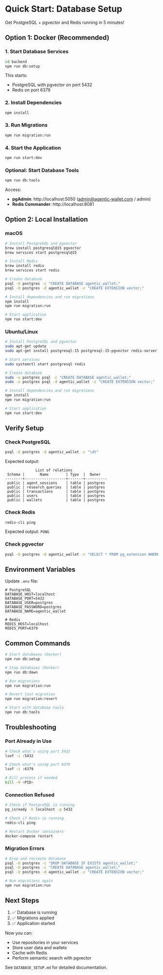 # Quick Start: Database Setup

Get PostgreSQL + pgvector and Redis running in 5 minutes!

## Option 1: Docker (Recommended)

### 1. Start Database Services
```bash
cd backend
npm run db:setup
```

This starts:
- PostgreSQL with pgvector on port 5432
- Redis on port 6379

### 2. Install Dependencies
```bash
npm install
```

### 3. Run Migrations
```bash
npm run migration:run
```

### 4. Start the Application
```bash
npm run start:dev
```

### Optional: Start Database Tools
```bash
npm run db:tools
```

Access:
- **pgAdmin**: http://localhost:5050 (admin@agentic-wallet.com / admin)
- **Redis Commander**: http://localhost:8081

## Option 2: Local Installation

### macOS
```bash
# Install PostgreSQL and pgvector
brew install postgresql@15 pgvector
brew services start postgresql@15

# Install Redis
brew install redis
brew services start redis

# Create database
psql -U postgres -c "CREATE DATABASE agentic_wallet;"
psql -U postgres -d agentic_wallet -c "CREATE EXTENSION vector;"

# Install dependencies and run migrations
npm install
npm run migration:run

# Start application
npm run start:dev
```

### Ubuntu/Linux
```bash
# Install PostgreSQL and pgvector
sudo apt-get update
sudo apt-get install postgresql-15 postgresql-15-pgvector redis-server

# Start services
sudo systemctl start postgresql redis

# Create database
sudo -u postgres psql -c "CREATE DATABASE agentic_wallet;"
sudo -u postgres psql -d agentic_wallet -c "CREATE EXTENSION vector;"

# Install dependencies and run migrations
npm install
npm run migration:run

# Start application
npm run start:dev
```

## Verify Setup

### Check PostgreSQL
```bash
psql -U postgres -d agentic_wallet -c "\dt"
```

Expected output:
```
              List of relations
 Schema |       Name        | Type  |  Owner   
--------+-------------------+-------+----------
 public | agent_sessions    | table | postgres
 public | research_queries  | table | postgres
 public | transactions      | table | postgres
 public | users             | table | postgres
 public | wallets           | table | postgres
```

### Check Redis
```bash
redis-cli ping
```

Expected output: `PONG`

### Check pgvector
```bash
psql -U postgres -d agentic_wallet -c "SELECT * FROM pg_extension WHERE extname = 'vector';"
```

## Environment Variables

Update `.env` file:
```env
# PostgreSQL
DATABASE_HOST=localhost
DATABASE_PORT=5432
DATABASE_USER=postgres
DATABASE_PASSWORD=postgres
DATABASE_NAME=agentic_wallet

# Redis
REDIS_HOST=localhost
REDIS_PORT=6379
```

## Common Commands

```bash
# Start databases (Docker)
npm run db:setup

# Stop databases (Docker)
npm run db:down

# Run migrations
npm run migration:run

# Revert last migration
npm run migration:revert

# Start with database tools
npm run db:tools
```

## Troubleshooting

### Port Already in Use
```bash
# Check what's using port 5432
lsof -i :5432

# Check what's using port 6379
lsof -i :6379

# Kill process if needed
kill -9 <PID>
```

### Connection Refused
```bash
# Check if PostgreSQL is running
pg_isready -h localhost -p 5432

# Check if Redis is running
redis-cli ping

# Restart Docker containers
docker-compose restart
```

### Migration Errors
```bash
# Drop and recreate database
psql -U postgres -c "DROP DATABASE IF EXISTS agentic_wallet;"
psql -U postgres -c "CREATE DATABASE agentic_wallet;"
psql -U postgres -d agentic_wallet -c "CREATE EXTENSION vector;"

# Run migrations again
npm run migration:run
```

## Next Steps

1. ✅ Database is running
2. ✅ Migrations applied
3. ✅ Application started

Now you can:
- Use repositories in your services
- Store user data and wallets
- Cache with Redis
- Perform semantic search with pgvector

See `DATABASE_SETUP.md` for detailed documentation.
